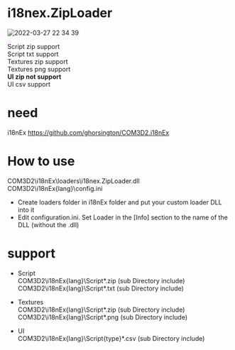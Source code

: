 # i18nex.ZipLoader

![2022-03-27 22 34 39](https://user-images.githubusercontent.com/20321215/160284108-18c197d5-42d7-4fc4-ac7d-a0adf47cf3a8.png)  

Script zip support  
Script txt support  
Textures zip support  
Textures png support  
__UI zip not support__  
UI csv support  


# need

i18nEx https://github.com/ghorsington/COM3D2.i18nEx  

# How to use  

COM3D2\i18nEx\loaders\i18nex.ZipLoader.dll  
COM3D2\i18nEx\{lang}\config.ini  

* Create loaders folder in i18nEx folder and put your custom loader DLL into it
* Edit configuration.ini. Set Loader in the [Info] section to the name of the DLL (without the .dll)


# support

- Script  
COM3D2\i18nEx\{lang}\Script\*.zip (sub Directory include)  
COM3D2\i18nEx\{lang}\Script\*.txt (sub Directory include)  

- Textures  
COM3D2\i18nEx\{lang}\Script\*.zip (sub Directory include)  
COM3D2\i18nEx\{lang}\Script\*.png (sub Directory include)  

- UI  
COM3D2\i18nEx\{lang}\Script\{type}\*.csv (sub Directory include)  

